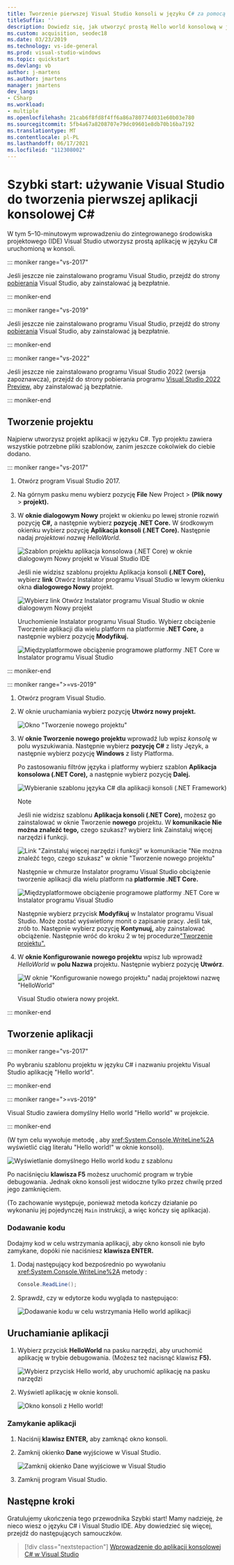 ```yaml
---
title: Tworzenie pierwszej Visual Studio konsoli w języku C# za pomocą Visual Studio aplikacji
titleSuffix: ''
description: Dowiedz się, jak utworzyć prostą Hello world konsolową w języku Visual Studio, korzystając z języka C#, krok po kroku.
ms.custom: acquisition, seodec18
ms.date: 03/23/2019
ms.technology: vs-ide-general
ms.prod: visual-studio-windows
ms.topic: quickstart
ms.devlang: vb
author: j-martens
ms.author: jmartens
manager: jmartens
dev_langs:
- CSharp
ms.workload:
- multiple
ms.openlocfilehash: 21cab6f8fd8f4ff6a86a780774d031e60b03e780
ms.sourcegitcommit: 5fb4a67a8208707e79dc09601e8db70b16ba7192
ms.translationtype: MT
ms.contentlocale: pl-PL
ms.lasthandoff: 06/17/2021
ms.locfileid: "112308002"
---
```

# <a name="quickstart-use-visual-studio-to-create-your-first-c-console-app"></a>Szybki start: używanie Visual Studio do tworzenia pierwszej aplikacji konsolowej C#

W tym 5–10-minutowym wprowadzeniu do zintegrowanego środowiska projektowego (IDE) Visual Studio utworzysz prostą aplikację w języku C# uruchomioną w konsoli.

::: moniker range="vs-2017"

Jeśli jeszcze nie zainstalowano programu Visual Studio, przejdź do strony [pobierania](https://visualstudio.microsoft.com/vs/older-downloads/?utm_medium=microsoft&utm_source=docs.microsoft.com&utm_campaign=vs+2017+download) Visual Studio, aby zainstalować ją bezpłatnie.

::: moniker-end

::: moniker range="vs-2019"

Jeśli jeszcze nie zainstalowano programu Visual Studio, przejdź do strony [pobierania](https://visualstudio.microsoft.com/downloads) Visual Studio, aby zainstalować ją bezpłatnie.

::: moniker-end

::: moniker range="vs-2022"

Jeśli jeszcze nie zainstalowano programu Visual Studio 2022 (wersja zapoznawcza), przejdź do strony pobierania programu [Visual Studio 2022 Preview,](https://visualstudio.microsoft.com/vs/preview/vs2022) aby zainstalować ją bezpłatnie.

::: moniker-end

## <a name="create-a-project"></a>Tworzenie projektu

Najpierw utworzysz projekt aplikacji w języku C#. Typ projektu zawiera wszystkie potrzebne pliki szablonów, zanim jeszcze cokolwiek do ciebie dodano.

::: moniker range="vs-2017"

1. Otwórz program Visual Studio 2017.

2. Na górnym pasku menu wybierz pozycję **File** New Project > **(Plik nowy** > **projekt).**

3. W **oknie dialogowym Nowy** projekt w okienku po lewej stronie rozwiń pozycję **C#,** a następnie wybierz **pozycję .NET Core.** W środkowym okienku wybierz pozycję **Aplikacja konsoli (.NET Core).** Następnie nadaj *projektowi nazwę HelloWorld*.

   ![Szablon projektu aplikacja konsolowa (.NET Core) w oknie dialogowym Nowy projekt w Visual Studio IDE](../ide/media/new-project-csharp-dotnetcore-helloworld-console-app.png)

     Jeśli nie widzisz szablonu projektu Aplikacja konsoli **(.NET Core),** wybierz **link** Otwórz Instalator programu Visual Studio w lewym okienku okna **dialogowego Nowy** projekt.

   ![Wybierz link Otwórz Instalator programu Visual Studio w oknie dialogowym Nowy projekt](../ide/media/csharp-open-visual-studio-installer-hello-world.png)

     Uruchomienie Instalator programu Visual Studio. Wybierz obciążenie Tworzenie aplikacji dla wielu platform na platformie **.NET Core,** a następnie wybierz pozycję **Modyfikuj.**

     ![Międzyplatformowe obciążenie programowe platformy .NET Core w Instalator programu Visual Studio](../ide/media/dot-net-core-xplat-dev-workload.png)

::: moniker-end

::: moniker range=">=vs-2019"

1. Otwórz program Visual Studio.

1. W oknie uruchamiania wybierz pozycję **Utwórz nowy projekt.**

   ![Okno "Tworzenie nowego projektu"](../get-started/media/vs-2019/create-new-project-dark-theme.png)

1. W **oknie Tworzenie nowego projektu** wprowadź lub wpisz *konsolę* w polu wyszukiwania. Następnie wybierz **pozycję C#** z listy Język, a następnie wybierz pozycję **Windows** z listy Platforma. 

   Po zastosowaniu filtrów języka i platformy wybierz szablon **Aplikacja konsolowa (.NET Core),** a następnie wybierz pozycję **Dalej.**

   ![Wybieranie szablonu języka C# dla aplikacji konsoli (.NET Framework)](../get-started/csharp/media/vs-2019/csharp-create-new-project-search-console-net-core-filtered.png)

   > [!NOTE]
   > Jeśli nie widzisz szablonu **Aplikacja konsoli (.NET Core),** możesz go zainstalować w oknie Tworzenie **nowego** projektu. W **komunikacie Nie można znaleźć tego,** czego szukasz? wybierz link Zainstaluj więcej narzędzi **i** funkcji.
   >
   > ![Link "Zainstaluj więcej narzędzi i funkcji" w komunikacie "Nie można znaleźć tego, czego szukasz" w oknie "Tworzenie nowego projektu"](../get-started/media/vs-2019/not-finding-what-looking-for.png) 
   > 
   > Następnie w chmurze Instalator programu Visual Studio obciążenie tworzenie aplikacji dla wielu platform na **platformie .NET Core.**
   >
   > ![Międzyplatformowe obciążenie programowe platformy .NET Core w Instalator programu Visual Studio](./media/dot-net-core-xplat-dev-workload.png)
   >
   > Następnie wybierz przycisk **Modyfikuj** w Instalator programu Visual Studio. Może zostać wyświetlony monit o zapisanie pracy. Jeśli tak, zrób to. Następnie wybierz pozycję **Kontynuuj,** aby zainstalować obciążenie. Następnie wróć do kroku 2 w tej procedurze["Tworzenie projektu".](#create-a-project)

1. W **oknie Konfigurowanie nowego projektu** wpisz lub wprowadź *HelloWorld* w **polu Nazwa** projektu. Następnie wybierz pozycję **Utwórz**.

   ![W oknie "Konfigurowanie nowego projektu" nadaj projektowi nazwę "HelloWorld"](../get-started/csharp/media/vs-2019/csharp-name-your-helloworld-project.png)

   Visual Studio otwiera nowy projekt.
   
::: moniker-end

## <a name="create-the-application"></a>Tworzenie aplikacji

::: moniker range="vs-2017"

Po wybraniu szablonu projektu w języku C# i nazwaniu projektu Visual Studio aplikację "Hello world".

::: moniker-end

::: moniker range=">=vs-2019"

Visual Studio zawiera domyślny Hello world "Hello world" w projekcie.

::: moniker-end

(W tym celu wywołuje metodę , aby <xref:System.Console.WriteLine%2A> wyświetlić ciąg literału "Hello world!" w oknie konsoli).

   ![Wyświetlanie domyślnego Hello world kodu z szablonu](../ide/media/csharp-console-helloworld-template.png)

Po naciśnięciu **klawisza F5** możesz uruchomić program w trybie debugowania. Jednak okno konsoli jest widoczne tylko przez chwilę przed jego zamknięciem.

(To zachowanie występuje, ponieważ metoda kończy działanie po wykonaniu jej pojedynczej `Main` instrukcji, a więc kończy się aplikacja).

### <a name="add-some-code"></a>Dodawanie kodu

Dodajmy kod w celu wstrzymania aplikacji, aby okno konsoli nie było zamykane, dopóki nie naciśniesz **klawisza ENTER.**

1. Dodaj następujący kod bezpośrednio po wywołaniu <xref:System.Console.WriteLine%2A> metody :

   ```csharp
   Console.ReadLine();
   ```

1. Sprawdź, czy w edytorze kodu wygląda to następująco:

   ![Dodawanie kodu w celu wstrzymania Hello world aplikacji](../ide/media/csharp-console-helloworld-add-code.png)

## <a name="run-the-application"></a>Uruchamianie aplikacji

1. Wybierz przycisk **HelloWorld** na pasku narzędzi, aby uruchomić aplikację w trybie debugowania. (Możesz też nacisnąć klawisz **F5).**

   ![Wybierz przycisk Hello world, aby uruchomić aplikację na pasku narzędzi](../ide/media/csharp-console-hello-world-button.png)

1. Wyświetl aplikację w oknie konsoli.

   ![Okno konsoli z Hello world!](../ide/media/csharp-console-hello-world.png)

### <a name="close-the-application"></a>Zamykanie aplikacji

1. Naciśnij **klawisz ENTER,** aby zamknąć okno konsoli.

1. Zamknij okienko **Dane** wyjściowe w Visual Studio.

   ![Zamknij okienko Dane wyjściowe w Visual Studio](../ide/media/csharp-hello-world-close-output-pane.png)

1. Zamknij program Visual Studio.

## <a name="next-steps"></a>Następne kroki

Gratulujemy ukończenia tego przewodnika Szybki start! Mamy nadzieję, że nieco wiesz o języku C# i Visual Studio IDE. Aby dowiedzieć się więcej, przejdź do następujących samouczków.

> [!div class="nextstepaction"]
> [Wprowadzenie do aplikacji konsolowej C# w Visual Studio](../get-started/csharp/tutorial-console.md)
